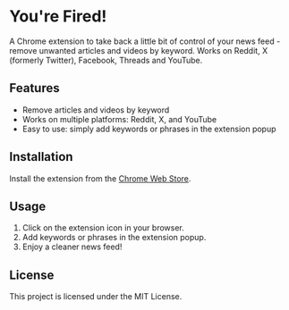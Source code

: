 # You're Fired!

A Chrome extension to take back a little bit of control of your news feed - remove unwanted articles and videos by keyword. Works on Reddit, X (formerly Twitter), Facebook, Threads and YouTube.

## Features

- Remove articles and videos by keyword
- Works on multiple platforms: Reddit, X, and YouTube
- Easy to use: simply add keywords or phrases in the extension popup

## Installation

Install the extension from the [Chrome Web Store](https://chromewebstore.google.com/detail/youre-fired/fmkfbaglbamfjbaafnjoaigdfplfngip?fbclid=IwY2xjawH2G1RleHRuA2FlbQIxMQABHVkPuuC7wOaGvwl5gxv8pa0D40kyBcTJUWr1s6LE1SBq4GB6hSLUMI-D7A_aem_HFm9-bDaiG2I16lciief7g).

## Usage

1. Click on the extension icon in your browser.
2. Add keywords or phrases in the extension popup.
3. Enjoy a cleaner news feed!

## License

This project is licensed under the MIT License.